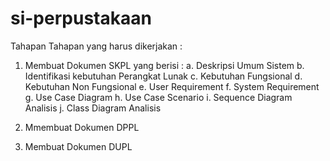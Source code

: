 # si-perpustakaan
Tahapan Tahapan yang harus dikerjakan :

1. Membuat Dokumen SKPL yang berisi : 
a. Deskripsi Umum Sistem
b. Identifikasi kebutuhan Perangkat Lunak
c. Kebutuhan Fungsional 
d. Kebutuhan Non Fungsional
e. User Requirement
f. System Requirement
g. Use Case Diagram
h. Use Case Scenario
i. Sequence Diagram Analisis
j. Class Diagram Analisis

2. Mmembuat Dokumen DPPL
3. Membuat Dokumen DUPL
